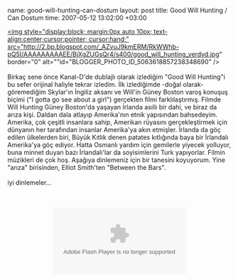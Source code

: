 name: good-will-hunting-can-dostum
layout: post
title: Good Will Hunting / Can Dostum
time: 2007-05-12 13:02:00 +03:00

<a onblur="try {parent.deselectBloggerImageGracefully();} catch(e) {}" href="http://2.bp.blogspot.com/_AZvuJ9kmERM/RkWWhb-pQ5I/AAAAAAAAAEE/BjXgZUGsQr4/s1600-h/good_will_hunting_verdvd.jpg"><img style="display:block; margin:0px auto 10px; text-align:center;cursor:pointer; cursor:hand;" src="http://2.bp.blogspot.com/_AZvuJ9kmERM/RkWWhb-pQ5I/AAAAAAAAAEE/BjXgZUGsQr4/s400/good_will_hunting_verdvd.jpg" border="0" alt=""id="BLOGGER_PHOTO_ID_5063618857238348690" /></a><br /><br />Birkaç sene önce Kanal-D'de dublajlı olarak izlediğim "Good Will Hunting"i bu sefer orijinal haliyle tekrar izledim. İlk izlediğimde -doğal olarak- göremediğim Skylar'ın İngiliz aksanı ve Will'in Güney Boston varoş konuşuş biçimi ("I gotta go see about a girl") gerçekten filmi farklılaştırmış. Filmde Will Hunting Güney Boston'da yaşayan İrlanda asıllı bir dahi, ve biraz da arıza kişi. Daldan dala atlayıp Amerika'nın etnik yapısından bahsedeyim. Amerika, çok çeşitli insanlara sahip, Amerikan rüyasını gerçekleştirmek için dünyanın her tarafından insanlar Amerika'ya akın etmişler. İrlanda da göç edilen ülkelerden biri, Büyük Kıtlık denen patates kıtlığında baya bir İrlandalı Amerika'ya göç ediyor. Hatta Osmanlı yardım için gemilerle yiyecek yolluyor, buna minnet duyan bazı İrlandalı'lar da soyisimlerini Turk yapıyorlar. Filmin müzikleri de çok hoş. Aşağıya dinlemeniz için bir tanesini koyuyorum. Yine "arıza" birisinden, Elliot Smith'ten "Between the Bars". <br /><br />iyi dinlemeler...<br /><br /><center><br /><embed id="radioblog_player_0" src="http://stat.radioblogclub.com/radio.blog/skins/mini/player.swf" type="application/x-shockwave-flash" allowscriptaccess="always" bgcolor="#ECECEC" flashvars="id=0&filepath=http%3A%2F%2Fwww.ceng.metu.edu.tr%2F~e1347939/musiki/08%20-%20Elliott%20Smith%20-%20Between%20The%20Bars.rbs&amp;colors=body:#ECECEC;border:#BBBBBB;button:#999999;player_text:#999999;playlist_text:#999999;"></embed><br /></center>
